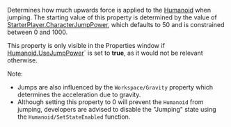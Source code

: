 Determines how much upwards force is applied to the [Humanoid](https://create.roblox.com/docs/reference/engine/classes/Humanoid) when
jumping. The starting value of this property is determined by the value of
[StarterPlayer.CharacterJumpPower](https://create.roblox.com/docs/reference/engine/classes/StarterPlayer#CharacterJumpPower), which defaults to 50 and is
constrained between 0 and 1000.

This property is only visible in the Properties window if
[Humanoid.UseJumpPower](https://create.roblox.com/docs/reference/engine/classes/Humanoid#UseJumpPower)` is set to **true**, as it would not be relevant
otherwise.

Note:

- Jumps are also influenced by the `Workspace/Gravity` property which
  determines the acceleration due to gravity.
- Although setting this property to 0 will prevent the `Humanoid` from
  jumping, developers are advised to disable the "Jumping" state using the
  `Humanoid/SetStateEnabled` function.